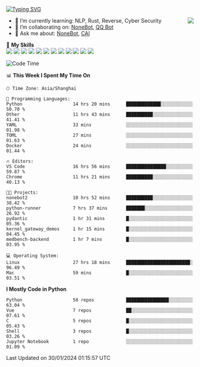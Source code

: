 [![Typing SVG](https://readme-typing-svg.herokuapp.com?size=25&duration=2500&color=8C43EA&vCenter=true&width=200&height=40&lines=Hi+there+%F0%9F%91%8B%F0%9F%8F%BB;I'm+yanyongyu)](https://git.io/typing-svg)

<a href="#">
  <img align="right" src="https://github-readme-stats.vercel.app/api?username=yanyongyu&count_private=true&show_icons=true&bg_color=15,f2f7fd,E0EAFC" />
</a>

- 🌱 I’m currently learning: NLP, Rust, Reverse, Cyber Security
- 👯 I’m collaborating on: [NoneBot](https://github.com/nonebot), [QQ Bot](https://github.com/Mrs4s/go-cqhttp)
- 💬 Ask me about: [NoneBot](https://github.com/nonebot), [CAI](https://github.com/cscs181/CAI)

🌟 **My Skills**  
![](https://img.shields.io/badge/-Python-3e74a2?style=flat-square&logo=Python&logoColor=fff)
![](https://img.shields.io/badge/-TypeScript-3178C6?style=flat-square&logo=TypeScript&logoColor=fff)
![](https://img.shields.io/badge/-Vue-4fc08d?style=flat-square&logo=Vue.js&logoColor=fff)
![](https://img.shields.io/badge/-React-2d98ce?style=flat-square&logo=React&logoColor=fff)
![](https://img.shields.io/badge/-FastAPI-009688?style=flat-square&logo=FastAPI&logoColor=fff)
![](https://img.shields.io/badge/-Linux-000000?style=flat-square&logo=Linux&logoColor=fff)
![](https://img.shields.io/badge/-Docker-2496ED?style=flat-square&logo=Docker&logoColor=fff)
![](https://img.shields.io/badge/-Kubernetes-326CE5?style=flat-square&logo=Kubernetes&logoColor=fff)
![](https://img.shields.io/badge/-GitHub%20Actions-2088FF?style=flat-square&logo=GitHubActions&logoColor=fff)
![](https://img.shields.io/badge/-PostgreSQL-4169E1?style=flat-square&logo=PostgreSQL&logoColor=fff)
![](https://img.shields.io/badge/-Redis-DC382D?style=flat-square&logo=Redis&logoColor=fff)
![](https://img.shields.io/badge/-MongoDB-47A248?style=flat-square&logo=MongoDB&logoColor=fff)

<!--START_SECTION:waka-->
![Code Time](http://img.shields.io/badge/Code%20Time-5%2C777%20hrs%2035%20mins-blue)

📊 **This Week I Spent My Time On** 

```text
🕑︎ Time Zone: Asia/Shanghai

💬 Programming Languages: 
Python                   14 hrs 20 mins      █████████████░░░░░░░░░░░░   50.70 % 
Other                    11 hrs 43 mins      ██████████░░░░░░░░░░░░░░░   41.41 % 
YAML                     33 mins             ░░░░░░░░░░░░░░░░░░░░░░░░░   01.98 % 
TOML                     27 mins             ░░░░░░░░░░░░░░░░░░░░░░░░░   01.63 % 
Docker                   24 mins             ░░░░░░░░░░░░░░░░░░░░░░░░░   01.44 % 

🔥 Editors: 
VS Code                  16 hrs 56 mins      ███████████████░░░░░░░░░░   59.87 % 
Chrome                   11 hrs 21 mins      ██████████░░░░░░░░░░░░░░░   40.13 % 

🐱‍💻 Projects: 
nonebot2                 10 hrs 52 mins      ██████████░░░░░░░░░░░░░░░   38.42 % 
python-runner            7 hrs 37 mins       ███████░░░░░░░░░░░░░░░░░░   26.92 % 
pydantic                 1 hr 31 mins        █░░░░░░░░░░░░░░░░░░░░░░░░   05.36 % 
kernel_gateway_demos     1 hr 15 mins        █░░░░░░░░░░░░░░░░░░░░░░░░   04.45 % 
medbench-backend         1 hr 7 mins         █░░░░░░░░░░░░░░░░░░░░░░░░   03.95 % 

💻 Operating System: 
Linux                    27 hrs 18 mins      ████████████████████████░   96.49 % 
Mac                      59 mins             █░░░░░░░░░░░░░░░░░░░░░░░░   03.51 % 
```

**I Mostly Code in Python** 

```text
Python                   58 repos            ████████████████░░░░░░░░░   63.04 % 
Vue                      7 repos             ██░░░░░░░░░░░░░░░░░░░░░░░   07.61 % 
C                        5 repos             █░░░░░░░░░░░░░░░░░░░░░░░░   05.43 % 
Shell                    3 repos             █░░░░░░░░░░░░░░░░░░░░░░░░   03.26 % 
Jupyter Notebook         1 repo              ░░░░░░░░░░░░░░░░░░░░░░░░░   01.09 % 
```




 Last Updated on 30/01/2024 01:15:57 UTC
<!--END_SECTION:waka-->
